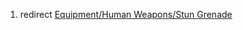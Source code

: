 1.  redirect [Equipment/Human Weapons/Stun
    Grenade](Equipment/Human_Weapons/Stun_Grenade "wikilink")